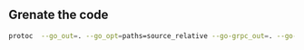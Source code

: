

## Grenate the code

```bash
protoc  --go_out=. --go_opt=paths=source_relative --go-grpc_out=. --go-grpc_opt=paths=source_relative proto/checksum.proto
```